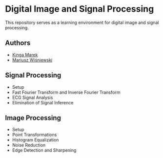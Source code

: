 # Digital Image and Signal Processing

This repository serves as a learning environment for digital image and signal processing.

## Authors

- [Kinga Marek](https://github.com/astenna)
- [Mariusz Wiśniewski]([https](https://github.com/Nexer8))

## Signal Processing

- Setup
- Fast Fourier Transform and Inverse Fourier Transform
- ECG Signal Analysis
- Elimination of Signal Inference

## Image Processing

- Setup
- Point Transformations
- Histogram Equalization
- Noise Reduction
- Edge Detection and Sharpening
